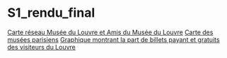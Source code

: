 # S1_rendu_final

[Carte réseau Musée du Louvre et Amis du Musée du Louvre](https://m-verdier.github.io/S1_rendu_final/carte_reseau.html)
[Carte des musées parisiens](https://m-verdier.github.io/S1_rendu_final/Carte_musées_paris.html)
[Graphique montrant la part de billets payant et gratuits des visiteurs du Louvre](http://m-verdier.github.io/S1_rendu_final/payant_gratuit.html)
